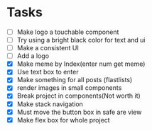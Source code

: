 # Tasks
- [ ] Make logo a touchable component
- [ ] Try using a bright black color for text and ui
- [ ] Make a consistent UI
- [ ] Add a logo
- [x] Make meme by Index(enter num get meme)
- [x] Use text box to enter
- [X] Make something for all posts (flastlists)
- [X] render images in small components 
- [x] Break project in components(Not worth it)
- [x] Make stack navigation
- [x] Must move the button box in safe are view
- [x] Make flex box for whole project
